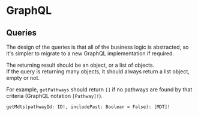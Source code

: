 # GraphQL

## Queries

The design of the queries is that all of the business logic is abstracted, so it's simpler to migrate to a new GraphQL implementation if required.  
  
The returning result should be an object, or a list of objects.  
If the query is returning many objects, it should always return a list object, empty or not.
  
For example, `getPathways` should return `[]` if no pathways are found by that criteria (GraphQL notation `[Pathway]!`).

```gql
getMdts(pathwayId: ID!, includePast: Boolean = False): [MDT]!
```
